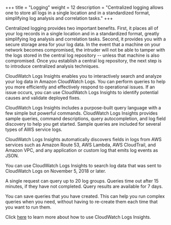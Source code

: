 +++
title = "Logging"
weight = 12
description = "Centralized logging allows one to store all logs in a single location and in a standardized format, simplifying log analysis and correlation tasks."
+++

Centralized logging provides two important benefits. First, it places all of your log records in a single location and in a standardized format, greatly simplifying log analysis and correlation tasks. Second, it provides you with a secure storage area for your log data. In the event that a machine on your network becomes compromised, the intruder will not be able to tamper with the logs stored in the central log repository -- unless that machine is also compromised. Once you establish a central log repository, the next step is to introduce centralized analysis techniques. 

CloudWatch Logs Insights enables you to interactively search and analyze your log data in Amazon CloudWatch Logs. You can perform queries to help you more efficiently and effectively respond to operational issues. If an issue occurs, you can use CloudWatch Logs Insights to identify potential causes and validate deployed fixes.

CloudWatch Logs Insights includes a purpose-built query language with a few simple but powerful commands. CloudWatch Logs Insights provides sample queries, command descriptions, query autocompletion, and log field discovery to help you get started. Sample queries are included for several types of AWS service logs.

CloudWatch Logs Insights automatically discovers fields in logs from AWS services such as Amazon Route 53, AWS Lambda, AWS CloudTrail, and Amazon VPC, and any application or custom log that emits log events as JSON.

You can use CloudWatch Logs Insights to search log data that was sent to CloudWatch Logs on November 5, 2018 or later.

A single request can query up to 20 log groups. Queries time out after 15 minutes, if they have not completed. Query results are available for 7 days.

You can save queries that you have created. This can help you run complex queries when you need, without having to re-create them each time that you want to run them.

Click [here](https://docs.aws.amazon.com/AmazonCloudWatch/latest/logs/AnalyzingLogData.html) to learn more about how to use CloudWatch Logs Insights.
